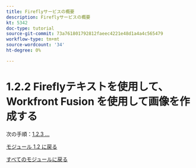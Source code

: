 ```yaml
---
title: Fireflyサービスの概要
description: Fireflyサービスの概要
kt: 5342
doc-type: tutorial
source-git-commit: 73a761801792812faeec4221e48d1a4a4c565479
workflow-type: tm+mt
source-wordcount: '34'
ht-degree: 0%

---
```


# 1.2.2 Fireflyテキストを使用して、Workfront Fusion を使用して画像を作成する

次の手順：[1.2.3 ...](./ex3.md)

[モジュール 1.2 に戻る](./automation.md)

[すべてのモジュールに戻る](./../../../overview.md)
